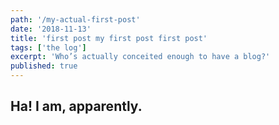 ```yaml
---
path: '/my-actual-first-post'
date: '2018-11-13'
title: 'first post my first post first post'
tags: ['the log']
excerpt: 'Who’s actually conceited enough to have a blog?'
published: true
---
```


## Ha! I am, apparently.



